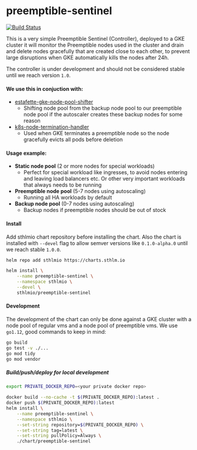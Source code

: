 # preemptible-sentinel

[![Build Status](https://travis-ci.org/sthlmio/preemptible-sentinel.svg?branch=master)](https://travis-ci.org/sthlmio/preemptible-sentinel)

This is a very simple Preemptible Sentinel (Controller), deployed to a GKE cluster it will monitor the Preemptible nodes used in the cluster and drain and delete nodes gracefully that are created close to each other, to prevent large disruptions when GKE automatically kills the nodes after 24h.

The controller is under development and should not be considered stable until we reach version `1.0`.

#### We use this in conjuction with:
- [estafette-gke-node-pool-shifter](https://github.com/estafette/estafette-gke-node-pool-shifter)
    - Shifting node pool from the backup node pool to our preemptible node pool if the autoscaler creates these backup nodes for some reason
- [k8s-node-termination-handler](https://github.com/GoogleCloudPlatform/k8s-node-termination-handler)
    - Used when GKE terminates a preemptible node so the node gracefully evicts all pods before deletion

#### Usage example:
- **Static node pool** (2 or more nodes for special workloads)
    - Perfect for special workload like ingresses, to avoid nodes entering and leaving load balancers etc. Or other very important workloads that always needs to be running
- **Preemptible node pool** (5-7 nodes using autoscaling)
    - Running all HA workloads by default
- **Backup node pool** (0-7 nodes using autoscaling)
    - Backup nodes if preemptible nodes should be out of stock
    
#### Install
Add sthlmio chart repository before installing the chart. Also the chart is installed with `--devel` flag to allow semver versions like `0.1.0-alpha.0` until we reach stable `1.0.0`.
```bash
helm repo add sthlmio https://charts.sthlm.io

helm install \
    --name preemptible-sentinel \
    --namespace sthlmio \
    --devel \
    sthlmio/preemptible-sentinel
```

#### Development
The development of the chart can only be done against a GKE cluster with a node pool of regular vms and a node pool of preemptible vms.
We use `go1.12`, good commands to keep in mind:

```bash
go build
go test -v ./...
go mod tidy
go mod vendor
```

##### Build/push/deploy for local development
```bash
export PRIVATE_DOCKER_REPO=<your private docker repo>

docker build --no-cache -t $(PRIVATE_DOCKER_REPO):latest .
docker push $(PRIVATE_DOCKER_REPO):latest
helm install \
    --name preemptible-sentinel \
    --namespace sthlmio \
    --set-string repository=$(PRIVATE_DOCKER_REPO) \
    --set-string tag=latest \
    --set-string pullPolicy=Always \
    ./chart/preemptible-sentinel
```